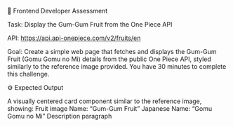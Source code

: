 🧩 Frontend Developer Assessment

Task: Display the Gum-Gum Fruit from the One Piece API

API: https://api.api-onepiece.com/v2/fruits/en

Goal: Create a simple web page that fetches and displays the Gum-Gum Fruit (Gomu
Gomu no Mi) details from the public One Piece API, styled similarly to the
reference image provided. You have 30 minutes to complete this challenge.

⚙️ Expected Output

A visually centered card component similar to the reference image, showing:
Fruit image Name: “Gum-Gum Fruit” Japanese Name: “Gomu Gomu no Mi” Description
paragraph
